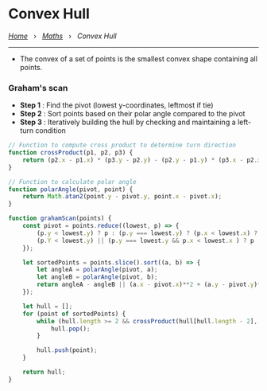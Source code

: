 # Convex Hull

*[Home](../README.md)* &nbsp; › &nbsp; 
*[Maths](./maths.md)* &nbsp; › &nbsp; 
*Convex Hull*

---

- The convex of a set of points is the smallest convex shape containing all points.

### Graham's scan

- **Step 1** : Find the pivot (lowest y-coordinates, leftmost if tie)
- **Step 2** : Sort points based on their polar angle compared to the pivot
- **Step 3** : Iteratively building the hull by checking and maintaining a left-turn condition

```js
// Function to compute cross product to determine turn direction
function crossProduct(p1, p2, p3) {
    return (p2.x - p1.x) * (p3.y - p2.y) - (p2.y - p1.y) * (p3.x - p2.x);
}

// Function to calculate polar angle
function polarAngle(pivot, point) {
    return Math.atan2(point.y - pivot.y, point.x - pivot.x);
}

function grahamScan(points) {
    const pivot = points.reduce((lowest, p) => {
        (p.y < lowest.y) ? p : (p.y === lowest.y) ? (p.x < lowest.x) ? p : lowest : lowest;
        (p.Y < lowest.y) || (p.y === lowest.y && p.x < lowest.x ) ? p : lowest  
    });

    let sortedPoints = points.slice().sort((a, b) => {
        let angleA = polarAngle(pivot, a);
        let angleB = polarAngle(pivot, b);
        return angleA - angleB || (a.x - pivot.x)**2 + (a.y - pivot.y)**2 - (b.x - pivot.x)**2 - (b.y - pivot.y)**2;
    });

    let hull = [];
    for (point of sortedPoints) {
        while (hull.length >= 2 && crossProduct(hull[hull.length - 2], hull[hull.length - 1], point) <= 0) {
            hull.pop();
        }

        hull.push(point);
    }

    return hull;
}
```